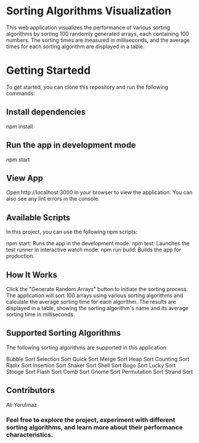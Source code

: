 # Sorting Algorithms Visualization

This web application visualizes the performance of various sorting algorithms by sorting 100 randomly generated arrays, each containing 100 numbers. The sorting times are measured in milliseconds, and the average times for each sorting algorithm are displayed in a table.

# Getting Startedd

To get started, you can clone this repository and run the following commands:


## Install dependencies
npm install

## Run the app in development mode
npm start


## View App
Open http://localhost:3000 in your browser to view the application. You can also see any lint errors in the console.

## Available Scripts
In this project, you can use the following npm scripts:

npm start: Runs the app in the development mode.
npm test: Launches the test runner in interactive watch mode.
npm run build: Builds the app for production.

## How It Works
Click the "Generate Random Arrays" button to initiate the sorting process.
The application will sort 100 arrays using various sorting algorithms and calculate the average sorting time for each algorithm.
The results are displayed in a table, showing the sorting algorithm's name and its average sorting time in milliseconds.

## Supported Sorting Algorithms
The following sorting algorithms are supported in this application:

Bubble Sort
Selection Sort
Quick Sort
Merge Sort
Heap Sort
Counting Sort
Radix Sort
Insertion Sort
Shaker Sort
Shell Sort
Bogo Sort
Lucky Sort
Stooge Sort
Flash Sort
Comb Sort
Gnome Sort
Permutation Sort
Strand Sort

## Contributors
Ali Yorulmaz

### Feel free to explore the project, experiment with different sorting algorithms, and learn more about their performance characteristics.
